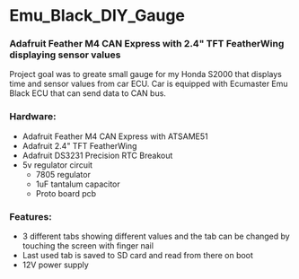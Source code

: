 # Emu_Black_DIY_Gauge
### Adafruit Feather M4 CAN Express with 2.4" TFT FeatherWing displaying sensor values 

Project goal was to greate small gauge for my Honda S2000 that displays time and sensor values from car ECU. 
Car is equipped with Ecumaster Emu Black ECU that can send data to CAN bus. 

### Hardware: 
- Adafruit Feather M4 CAN Express with ATSAME51 
- Adafruit 2.4" TFT FeatherWing 
- Adafruit DS3231 Precision RTC Breakout 
- 5v regulator circuit
  - 7805 regulator
  - 1uF tantalum capacitor
  - Proto board pcb

### Features: 
- 3 different tabs showing different values and the tab can be changed by touching the screen with finger nail
- Last used tab is saved to SD card and read from there on boot 
- 12V power supply


